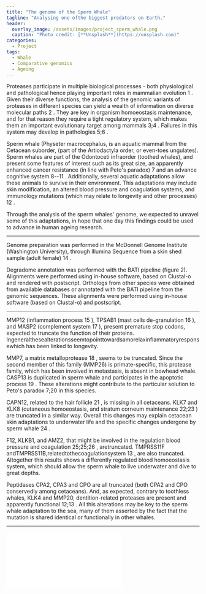 ```yaml
---
title: "The genome of the Sperm Whale"
tagline: "Analysing one ofthe biggest predators on Earth."
header:
  overlay_image: /assets/images/project_sperm_whale.png
  caption: "Photo credit: [**Unsplash**](https://unsplash.com)"
categories:
  - Project
tags:
  - Whale 
  - Comparative genomics
  - Ageing
---
```


Proteases participate in multiple biological processes - both physiological and pathological hence playing important roles in mammalian evolution 1 . Given their diverse functions, the analysis of the genomic variants of proteases in different species can yield a wealth of information on diverse molecular paths 2 . They are key in organism homoeostasis maintenance, and for that reason they require a tight regulatory system, which makes them an important evolutionary target among mammals 3;4 . Failures in this system may develop in pathologies 5;6 .

Sperm whale (Physeter macrocephalus, is an aquatic mammal from the Cetacean suborder, (part of the Artiodactyla order, or even-toes ungulates). Sperm whales are part of the Odontoceti infraorder (toothed whales), and present some features of interest such as its great size, an apparently enhanced cancer resistance (in line with Peto's paradox) 7 and an advance cognitive system 8--11 . Additionally, several aquatic adaptations allow these animals to survive in their environment. This adaptations may include skin modification, an altered blood pressure and coagulation systems, and immunology mutations (which may relate to longevity and other processes) 12 .

Through the analysis of the sperm whales' genome, we expected to unravel some of this adaptations, in hope that one day this findings could be used to advance in human ageing research.

---

Genome preparation was performed in the McDonnell Genome Institute (Washington University), through Illumina Sequence from a skin shed sample (adult female) 14 .

Degradome annotation was performed with the BATI pipeline (figure 2). Alignments were performed using in-house software, based on Clustal-o and rendered with postscript. Orthologs from other species were obtained from available databases or annotated with the BATI pipeline from the genomic sequences. These alignments were performed using in-house software (based on Clustal-o) and postscript.

---

MMP12 (inflammation process 15 ), TPSAB1 (mast cells de-granulation 16 ), and MASP2 (complement system 17 ), present premature stop codons, expected to truncate the function of their proteins. Ingeneralthesealterationsseemtopointtowardsamorelaxinflammatoryresponsewhich has been linked to longevity.

MMP7, a matrix metalloprotease 18 , seems to be truncated. Since the second member of this family (MMP26) is primate-specific, this protease family, which has been involved in metastasis, is absent in bowhead whale. CASP13 is duplicated in sperm whale and participates in the apoptotic process 19 . These alterations might contribute to the particular solution to Peto's paradox 7;20 in this species.

CAPN12, related to the hair follicle 21 , is missing in all cetaceans. KLK7 and KLK8 (cutaneous homoeostasis, and stratum corneum maintenance 22;23 ) are truncated in a similar way. Overall this changes may explain cetacean skin adaptations to underwater life and the specific changes undergone by sperm whale 24 .

F12, KLKB1, and AMZ2, that might be involved in the regulation blood pressure and coagulation 25;25;26 , aretruncated. TMPRSS11F andTMPRSS11B,relatedtothecoagulationsystem 13 , are also truncated. Altogether this results shows a differently regulated blood homoeostasis system, which should allow the sperm whale to live underwater and dive to great depths.

Peptidases CPA2, CPA3 and CPO are all truncated (both CPA2 and CPO conservedly among cetaceans). And, as expected, contrary to toothless whales, KLK4 and MMP20, dentition-related proteases are present and apparently functional 12;13 . All this alterations may be key to the sperm whale adaptation to the sea, many of them asserted by the fact that the mutation is shared identical or functionally in other whales.

---

![Results](/assests/figures/sperm_whale_tree_pp_original.pdf)
